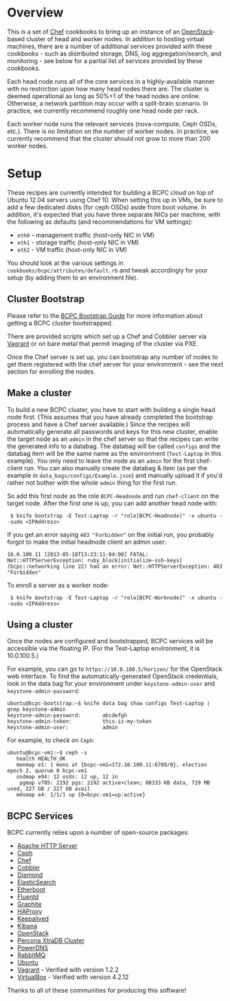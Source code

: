 Overview
========

This is a set of [Chef](https://github.com/opscode/chef) cookbooks to bring up
an instance of an [OpenStack](http://www.openstack.org/)-based cluster of head
and worker nodes.  In addition to hosting virtual machines, there are a number
of additional services provided with these cookbooks - such as distributed
storage, DNS, log aggregation/search, and monitoring - see below for a partial
list of services provided by these cookbooks.

Each head node runs all of the core services in a highly-available manner with
no restriction upon how many head nodes there are.  The cluster is deemed
operational as long as 50%+1 of the head nodes are online.  Otherwise, a
network partition may occur with a split-brain scenario.  In practice,
we currently recommend roughly one head node per rack.

Each worker node runs the relevant services (nova-compute, Ceph OSDs, etc.).
There is no limitation on the number of worker nodes.  In practice, we
currently recommend that the cluster should not grow to more than 200 worker
nodes.

Setup
=====

These recipes are currently intended for building a BCPC cloud on top of
Ubuntu 12.04 servers using Chef 10. When setting this up in VMs, be sure to
add a few dedicated disks (for ceph OSDs) aside from boot volume. In
addition, it's expected that you have three separate NICs per machine, with
the following as defaults (and recommendations for VM settings):
 - ``eth0`` - management traffic (host-only NIC in VM)
 - ``eth1`` - storage traffic (host-only NIC in VM)
 - ``eth2`` - VM traffic (host-only NIC in VM)

You should look at the various settings in ``cookbooks/bcpc/attributes/default.rb``
and tweak accordingly for your setup (by adding them to an environment file).

Cluster Bootstrap
-----------------

Please refer to the [BCPC Bootstrap Guide](https://github.com/bloomberg/chef-bcpc/blob/master/bootstrap.md)
for more information about getting a BCPC cluster bootstrapped.

There are provided scripts which set up a Chef and Cobbler server via
[Vagrant](http://www.vagrantup.com/) or on bare metal that permit imaging of
the cluster via PXE.

Once the Chef server is set up, you can bootstrap any number of nodes to get
them registered with the chef server for your environment - see the next
section for enrolling the nodes.

Make a cluster
--------------

To build a new BCPC cluster, you have to start with building a single head node
first. (This assumes that you have already completed the bootstrap process and
have a Chef server available.)  Since the recipes will automatically generate
all passwords and keys for this new cluster, enable the target node as an
``admin`` in the chef server so that the recipes can write the generated info
to a databag.  The databag will be called ``configs`` and the databag item will
be the same name as the environment (``Test-Laptop`` in this example). You only
need to leave the node as an ``admin`` for the first chef-client run. You can
also manually create the databag & item (as per the example in
``data_bags/configs/Example.json``) and manually upload it if you'd rather not
bother with the whole ``admin`` thing for the first run.

So add this first node as the role ``BCPC-Headnode`` and run ``chef-client``
on the target node. After the first one is up, you can add another head
node with:

```
 $ knife bootstrap -E Test-Laptop -r "role[BCPC-Headnode]" -x ubuntu --sudo <IPAddress>
```

If you get an error saying ``403 "Forbidden"`` on the initial run, you 
probably forgot to make the initial headnode client an admin user:

```
10.0.100.11 [2013-05-18T13:23:11-04:00] FATAL: Net::HTTPServerException: ruby_block[initialize-ssh-keys] (bcpc::networking line 22) had an error: Net::HTTPServerException: 403 "Forbidden"
```

To enroll a server as a worker node:

```
 $ knife bootstrap -E Test-Laptop -r "role[BCPC-Worknode]" -x ubuntu --sudo <IPAddress>
```

Using a cluster
---------------

Once the nodes are configured and bootstrapped, BCPC services will be
accessible via the floating IP.  (For the Test-Laptop environment, it is
10.0.100.5.)

For example, you can go to ``https://10.0.100.5/horizon/`` for the OpenStack
web interface.  To find the automatically-generated OpenStack credentials, look
in the data bag for your environment under ``keystone-admin-user`` and
``keystone-admin-password``:

```
ubuntu@bcpc-bootstrap:~$ knife data bag show configs Test-Laptop | grep keystone-admin
keystone-admin-password:       abcdefgh
keystone-admin-token:          this-is-my-token
keystone-admin-user:           admin

```

For example, to check on ``Ceph``:

```
ubuntu@bcpc-vm1:~$ ceph -s
   health HEALTH_OK
   monmap e1: 1 mons at {bcpc-vm1=172.16.100.11:6789/0}, election epoch 2, quorum 0 bcpc-vm1
   osdmap e94: 12 osds: 12 up, 12 in
    pgmap v705: 2192 pgs: 2192 active+clean; 80333 KB data, 729 MB used, 227 GB / 227 GB avail
   mdsmap e4: 1/1/1 up {0=bcpc-vm1=up:active}
```

BCPC Services
-------------

BCPC currently relies upon a number of open-source packages:

 - [Apache HTTP Server](http://httpd.apache.org/)
 - [Ceph](http://ceph.com/)
 - [Chef](http://www.opscode.com/chef/)
 - [Cobbler](http://www.cobblerd.org/)
 - [Diamond](https://github.com/BrightcoveOS/Diamond)
 - [ElasticSearch](http://www.elasticsearch.org/)
 - [Etherboot](http://etherboot.org/)
 - [Fluentd](http://fluentd.org/)
 - [Graphite](http://graphite.readthedocs.org/en/latest/)
 - [HAProxy](http://haproxy.1wt.eu/)
 - [Keepalived](http://www.keepalived.org/)
 - [Kibana](http://kibana.org/)
 - [OpenStack](http://www.openstack.org/)
 - [Percona XtraDB Cluster](http://www.percona.com/software/percona-xtradb-cluster)
 - [PowerDNS](https://www.powerdns.com/)
 - [RabbitMQ](http://www.rabbitmq.com/)
 - [Ubuntu](http://www.ubuntu.com/)
 - [Vagrant](http://www.vagrantup.com/) - Verified with version 1.2.2
 - [VirtualBox](https://www.virtualbox.org/) - Verified with version 4.2.12

Thanks to all of these communities for producing this software!
